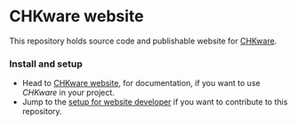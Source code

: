 # CHKware website

This repository holds source code and publishable website for [CHKware](https://github.com/chkware/cli).

### Install and setup

- Head to [CHKware website](https://chkware.com/docs), for documentation, if you want to use *CHKware* in your project.
- Jump to the [setup for website developer](https://chkware.com/docs/setup/setup-site-dev) if you want to contribute to this repository.
